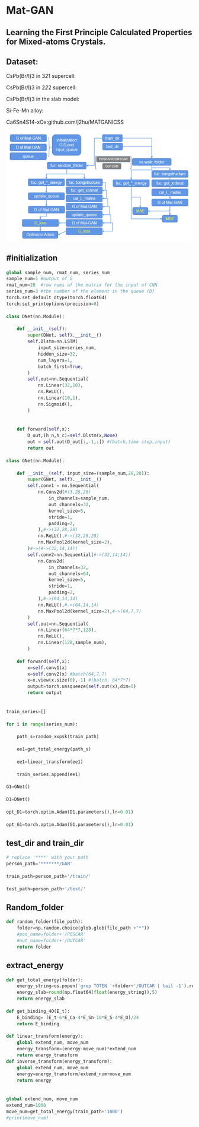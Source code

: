 Mat-GAN
========
Learning the First Principle Calculated Properties for Mixed-atoms Crystals.
-------------------------------------------------------------------


Dataset:
----------


CsPb(Br/I)3 in 3*2*1 supercell:

CsPb(Br/I)3 in 2*2*2 supercell:

CsPb(Br/I)3 in the slab model:

Si-Fe-Mn alloy:

Ca6Sn4S14-xOx:github.com/j2hu/MATGANICSS

![Mat-GAN](https://github.com/j2hu/Mat-GAN/blob/master/Mat-GAN-code-flow.png)


#initialization
----------------------
```python
global sample_num, rmat_num, series_num
sample_num=1 #output of G
rmat_num=28  #row nums of the matrix for the input of CNN 
series_num=3 #the number of the element in the queue (D)
torch.set_default_dtype(torch.float64)
torch.set_printoptions(precision=8)

class DNet(nn.Module):

    def __init__(self):
        super(DNet, self).__init__()
        self.Dlstm=nn.LSTM(
            input_size=series_num,
            hidden_size=32,
            num_layers=1,
            batch_first=True,
        )
        self.out=nn.Sequential(
            nn.Linear(32,10),
            nn.ReLU(),
            nn.Linear(10,1),
            nn.Sigmoid(),
        )

        
    def forward(self,x):
        D_out,(h_n,h_c)=self.Dlstm(x,None)
        out = self.out(D_out[:,-1,:]) #(batch,time step,input)   
        return out

class GNet(nn.Module):
    
    def __init__(self, input_size=(sample_num,28,28)):
        super(GNet, self).__init__()
        self.conv1 = nn.Sequential(
            nn.Conv2d(#(3,28,28)
                in_channels=sample_num,
                out_channels=32,
                kernel_size=5,
                stride=1,
                padding=2,
            ),#->(32,28,28)
            nn.ReLU(),#->(32,28,28)
            nn.MaxPool2d(kernel_size=2),
        )#->(#->(32,14,14))
        self.conv2=nn.Sequential(#->(32,14,14))
            nn.Conv2d(
                in_channels=32,
                out_channels=64,
                kernel_size=5,
                stride=1,
                padding=2,
            ),#->(64,14,14)
            nn.ReLU(),#->(64,14,14)
            nn.MaxPool2d(kernel_size=2),#->(64,7,7)
        )
        self.out=nn.Sequential(
            nn.Linear(64*7*7,128),
            nn.ReLU(),
            nn.Linear(128,sample_num),            
        )
        
    def forward(self,x):
        x=self.conv1(x)
        x=self.conv2(x) #batch(64,7,7)
        x=x.view(x.size(0),-1) #(batch, 64*7*7)
        output=torch.unsqueeze(self.out(x),dim=0)
        return output
        

train_series=[]

for i in range(series_num):

    path_s=random_xxpsk(train_path)
    
    ee1=get_total_energy(path_s)
    
    ee1=linear_transform(ee1)
    
    train_series.append(ee1)
    
G1=GNet()

D1=DNet()

opt_D1=torch.optim.Adam(D1.parameters(),lr=0.01)

opt_G1=torch.optim.Adam(G1.parameters(),lr=0.01)
```

test_dir and train_dir
-----------------------
       
```python
# replace '****' with your path
person_path='*******/GAN'

train_path=person_path+'/train/'

test_path=person_path+'/test/'
```

Random_folder
-------
```python
def random_folder(file_path):
    folder=np.random.choice(glob.glob(file_path +"*"))
    #pos_name=folder+'/POSCAR'
    #out_name=folder+'/OUTCAR'
    return folder
```

extract_energy
-----
```python
def get_total_energy(folder):
    energy_string=os.popen('grep TOTEN '+folder+'/OUTCAR | tail -1').read().split(' ')[-2]
    energy_slab=round(np.float64(float(energy_string)),5)
    return energy_slab

def get_binding_4O(E_t):
    E_binding= (E_t-6*E_Ca-4*E_Sn-10*E_S-4*E_O)/24
    return E_binding

def linear_transform(energy):
    global extend_num, move_num
    energy_transform=(energy-move_num)*extend_num
    return energy_transform
def inverse_transform(energy_transform):
    global extend_num, move_num
    energy=energy_transform/extend_num+move_num
    return energy


global extend_num, move_num
extend_num=1000
move_num=get_total_energy(train_path+'1000')
#print(move_num)
```
